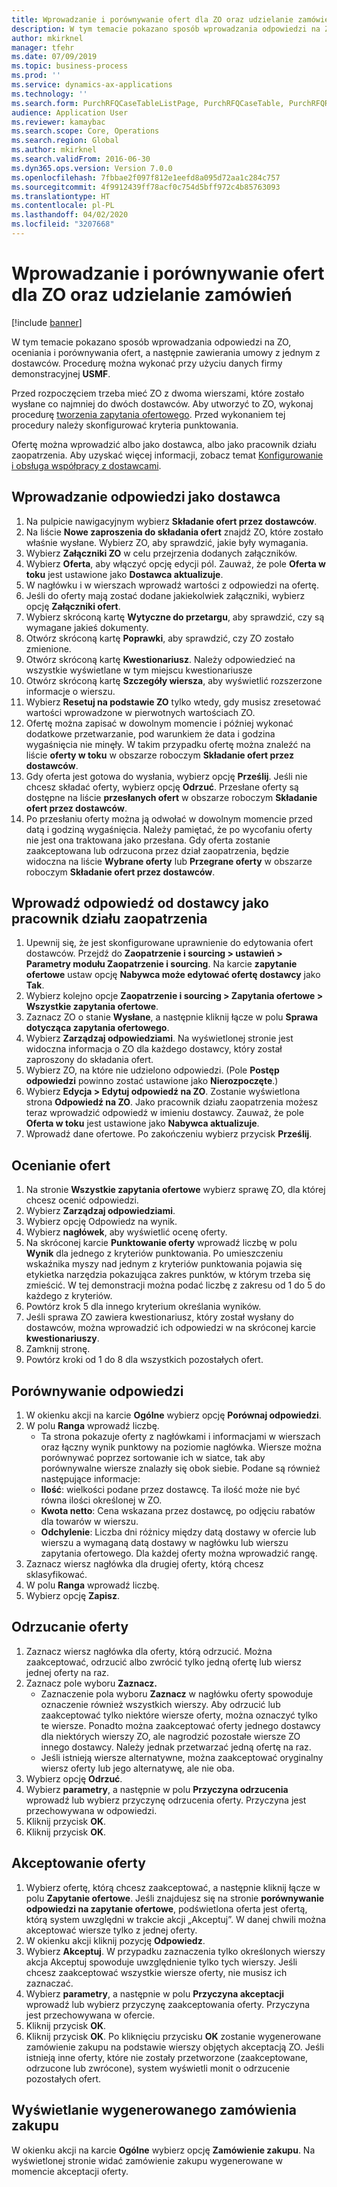 ```yaml
---
title: Wprowadzanie i porównywanie ofert dla ZO oraz udzielanie zamówień
description: W tym temacie pokazano sposób wprowadzania odpowiedzi na ZO, oceniania i porównywania ofert, a następnie zawierania umowy z jednym z dostawców.
author: mkirknel
manager: tfehr
ms.date: 07/09/2019
ms.topic: business-process
ms.prod: ''
ms.service: dynamics-ax-applications
ms.technology: ''
ms.search.form: PurchRFQCaseTableListPage, PurchRFQCaseTable, PurchRFQReplyTable, PurchRFQCompare, PurchRFQEditLines, PurchRFQEditLinesParameters, PurchTable
audience: Application User
ms.reviewer: kamaybac
ms.search.scope: Core, Operations
ms.search.region: Global
ms.author: mkirknel
ms.search.validFrom: 2016-06-30
ms.dyn365.ops.version: Version 7.0.0
ms.openlocfilehash: 7fbbae2f097f812e1eefd8a095d72aa1c284c757
ms.sourcegitcommit: 4f9912439ff78acf0c754d5bff972c4b85763093
ms.translationtype: HT
ms.contentlocale: pl-PL
ms.lasthandoff: 04/02/2020
ms.locfileid: "3207668"
---
```

# <a name="enter-and-compare-rfq-bids-and-award-contracts"></a>Wprowadzanie i porównywanie ofert dla ZO oraz udzielanie zamówień

[!include [banner](../../includes/banner.md)]

W tym temacie pokazano sposób wprowadzania odpowiedzi na ZO, oceniania i porównywania ofert, a następnie zawierania umowy z jednym z dostawców. Procedurę można wykonać przy użyciu danych firmy demonstracyjnej **USMF**.

Przed rozpoczęciem trzeba mieć ZO z dwoma wierszami, które zostało wysłane co najmniej do dwóch dostawców. Aby utworzyć to ZO, wykonaj procedurę [tworzenia zapytania ofertowego](create-request-quotation.md). Przed wykonaniem tej procedury należy skonfigurować kryteria punktowania.

Ofertę można wprowadzić albo jako dostawca, albo jako pracownik działu zaopatrzenia. Aby uzyskać więcej informacji, zobacz temat [Konfigurowanie i obsługa współpracy z dostawcami](../set-up-maintain-vendor-collaboration.md).

## <a name="enter-a-reply-as-a-vendor"></a>Wprowadzanie odpowiedzi jako dostawca

1. Na pulpicie nawigacyjnym wybierz **Składanie ofert przez dostawców**.
2. Na liście **Nowe zaproszenia do składania ofert** znajdź ZO, które zostało właśnie wysłane. Wybierz ZO, aby sprawdzić, jakie były wymagania.
3. Wybierz **Załączniki ZO** w celu przejrzenia dodanych załączników.
4. Wybierz **Oferta**, aby włączyć opcję edycji pól. Zauważ, że pole **Oferta w toku** jest ustawione jako **Dostawca aktualizuje**.
5. W nagłówku i w wierszach wprowadź wartości z odpowiedzi na ofertę.
6. Jeśli do oferty mają zostać dodane jakiekolwiek załączniki, wybierz opcję **Załączniki ofert**.
7. Wybierz skróconą kartę **Wytyczne do przetargu**, aby sprawdzić, czy są wymagane jakieś dokumenty.
8. Otwórz skróconą kartę **Poprawki**, aby sprawdzić, czy ZO zostało zmienione.
9. Otwórz skróconą kartę **Kwestionariusz**. Należy odpowiedzieć na wszystkie wyświetlane w tym miejscu kwestionariusze
10. Otwórz skróconą kartę **Szczegóły wiersza**, aby wyświetlić rozszerzone informacje o wierszu.
11. Wybierz **Resetuj na podstawie ZO** tylko wtedy, gdy musisz zresetować wartości wprowadzone w pierwotnych wartościach ZO.
12. Ofertę można zapisać w dowolnym momencie i później wykonać dodatkowe przetwarzanie, pod warunkiem że data i godzina wygaśnięcia nie minęły. W takim przypadku ofertę można znaleźć na liście **oferty w toku** w obszarze roboczym **Składanie ofert przez dostawców**.
13. Gdy oferta jest gotowa do wysłania, wybierz opcję **Prześlij**. Jeśli nie chcesz składać oferty, wybierz opcję **Odrzuć**. Przesłane oferty są dostępne na liście **przesłanych ofert** w obszarze roboczym **Składanie ofert przez dostawców**.  
14. Po przesłaniu oferty można ją odwołać w dowolnym momencie przed datą i godziną wygaśnięcia. Należy pamiętać, że po wycofaniu oferty nie jest ona traktowana jako przesłana. Gdy oferta zostanie zaakceptowana lub odrzucona przez dział zaopatrzenia, będzie widoczna na liście **Wybrane oferty** lub **Przegrane oferty** w obszarze roboczym **Składanie ofert przez dostawców**.  

## <a name="enter-a-reply-from-a-vendor-as-a-procurement-professional"></a>Wprowadź odpowiedź od dostawcy jako pracownik działu zaopatrzenia

1. Upewnij się, że jest skonfigurowane uprawnienie do edytowania ofert dostawców. Przejdź do **Zaopatrzenie i sourcing \> ustawień \> Parametry modułu Zaopatrzenie i sourcing**. Na karcie **zapytanie ofertowe** ustaw opcję **Nabywca może edytować ofertę dostawcy** jako **Tak**.
2. Wybierz kolejno opcje **Zaopatrzenie i sourcing \> Zapytania ofertowe \> Wszystkie zapytania ofertowe**.
3. Zaznacz ZO o stanie **Wysłane**, a następnie kliknij łącze w polu **Sprawa dotycząca zapytania ofertowego**.
4. Wybierz **Zarządzaj odpowiedziami**. Na wyświetlonej stronie jest widoczna informacja o ZO dla każdego dostawcy, który został zaproszony do składania ofert.
5. Wybierz ZO, na które nie udzielono odpowiedzi. (Pole **Postęp odpowiedzi** powinno zostać ustawione jako **Nierozpoczęte**.)
6. Wybierz **Edycja \> Edytuj odpowiedź na ZO**. Zostanie wyświetlona strona **Odpowiedź na ZO**. Jako pracownik działu zaopatrzenia możesz teraz wprowadzić odpowiedź w imieniu dostawcy. Zauważ, że pole **Oferta w toku** jest ustawione jako **Nabywca aktualizuje**.  
7. Wprowadź dane ofertowe. Po zakończeniu wybierz przycisk **Prześlij**.

## <a name="score-the-bids"></a>Ocenianie ofert

1. Na stronie **Wszystkie zapytania ofertowe** wybierz sprawę ZO, dla której chcesz ocenić odpowiedzi.
2. Wybierz **Zarządzaj odpowiedziami**.
3. Wybierz opcję Odpowiedz na wynik.
4. Wybierz **nagłówek**, aby wyświetlić ocenę oferty.
5. Na skróconej karcie **Punktowanie oferty** wprowadź liczbę w polu **Wynik** dla jednego z kryteriów punktowania. Po umieszczeniu wskaźnika myszy nad jednym z kryteriów punktowania pojawia się etykietka narzędzia pokazująca zakres punktów, w którym trzeba się zmieścić. W tej demonstracji można podać liczbę z zakresu od 1 do 5 do każdego z kryteriów.  
6. Powtórz krok 5 dla innego kryterium określania wyników.
7. Jeśli sprawa ZO zawiera kwestionariusz, który został wysłany do dostawców, można wprowadzić ich odpowiedzi w na skróconej karcie **kwestionariuszy**.
8. Zamknij stronę.
9. Powtórz kroki od 1 do 8 dla wszystkich pozostałych ofert.

## <a name="compare-the-replies"></a>Porównywanie odpowiedzi

1. W okienku akcji na karcie **Ogólne** wybierz opcję **Porównaj odpowiedzi**.
2. W polu **Ranga** wprowadź liczbę.  
    - Ta strona pokazuje oferty z nagłówkami i informacjami w wierszach oraz łączny wynik punktowy na poziomie nagłówka. Wiersze można porównywać poprzez sortowanie ich w siatce, tak aby porównywalne wiersze znalazły się obok siebie. Podane są również następujące informacje:
    - **Ilość**: wielkości podane przez dostawcę. Ta ilość może nie być równa ilości określonej w ZO.
    - **Kwota netto**: Cena wskazana przez dostawcę, po odjęciu rabatów dla towarów w wierszu.
    - **Odchylenie**: Liczba dni różnicy między datą dostawy w ofercie lub wierszu a wymaganą datą dostawy w nagłówku lub wierszu zapytania ofertowego. Dla każdej oferty można wprowadzić rangę.  
3. Zaznacz wiersz nagłówka dla drugiej oferty, którą chcesz sklasyfikować.
4. W polu **Ranga** wprowadź liczbę.
5. Wybierz opcję **Zapisz**.

## <a name="reject-a-bid"></a>Odrzucanie oferty

1. Zaznacz wiersz nagłówka dla oferty, którą odrzucić. Można zaakceptować, odrzucić albo zwrócić tylko jedną ofertę lub wiersz jednej oferty na raz.
2. Zaznacz pole wyboru **Zaznacz.**  
    - Zaznaczenie pola wyboru **Zaznacz** w nagłówku oferty spowoduje oznaczenie również wszystkich wierszy. Aby odrzucić lub zaakceptować tylko niektóre wiersze oferty, można oznaczyć tylko te wiersze. Ponadto można zaakceptować oferty jednego dostawcy dla niektórych wierszy ZO, ale nagrodzić pozostałe wiersze ZO innego dostawcy. Należy jednak przetwarzać jedną ofertę na raz.  
    - Jeśli istnieją wiersze alternatywne, można zaakceptować oryginalny wiersz oferty lub jego alternatywę, ale nie oba.  
3. Wybierz opcję **Odrzuć**.
4. Wybierz **parametry**, a następnie w polu **Przyczyna odrzucenia** wprowadź lub wybierz przyczynę odrzucenia oferty. Przyczyna jest przechowywana w odpowiedzi.  
5. Kliknij przycisk **OK**.
6. Kliknij przycisk **OK**.

## <a name="accept-a-bid"></a>Akceptowanie oferty

1. Wybierz ofertę, którą chcesz zaakceptować, a następnie kliknij łącze w polu **Zapytanie ofertowe**. Jeśli znajdujesz się na stronie **porównywanie odpowiedzi na zapytanie ofertowe**, podświetlona oferta jest ofertą, którą system uwzględni w trakcie akcji „Akceptuj”. W danej chwili można akceptować wiersze tylko z jednej oferty.  
2. W okienku akcji kliknij pozycję **Odpowiedz**.
3. Wybierz **Akceptuj**. W przypadku zaznaczenia tylko określonych wierszy akcja Akceptuj spowoduje uwzględnienie tylko tych wierszy. Jeśli chcesz zaakceptować wszystkie wiersze oferty, nie musisz ich zaznaczać.  
4. Wybierz **parametry**, a następnie w polu **Przyczyna akceptacji** wprowadź lub wybierz przyczynę zaakceptowania oferty. Przyczyna jest przechowywana w ofercie.  
5. Kliknij przycisk **OK**.
6. Kliknij przycisk **OK**. Po kliknięciu przycisku **OK** zostanie wygenerowane zamówienie zakupu na podstawie wierszy objętych akceptacją ZO. Jeśli istnieją inne oferty, które nie zostały przetworzone (zaakceptowane, odrzucone lub zwrócone), system wyświetli monit o odrzucenie pozostałych ofert.  

## <a name="view-the-purchase-order-that-is-generated"></a>Wyświetlanie wygenerowanego zamówienia zakupu

W okienku akcji na karcie **Ogólne** wybierz opcję **Zamówienie zakupu**. Na wyświetlonej stronie widać zamówienie zakupu wygenerowane w momencie akceptacji oferty.
